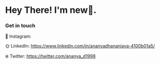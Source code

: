 <h1> Hey There! I'm new🌼. </h1>

<h3> Get in touch </h3>

🌈 Instagram:

🌞 LinkedIn: https://www.linkedin.com/in/ananyadhananjaya-4100b01a5/

❄️ Twitter: https://twitter.com/ananya_d1998


